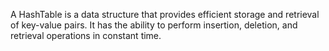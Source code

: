 A HashTable is a data structure that provides efficient storage and retrieval of key-value pairs. It has the ability to perform insertion, deletion, and retrieval operations in constant time.

